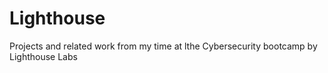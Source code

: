 # Lighthouse
Projects and related work from my time at lthe Cybersecurity bootcamp by Lighthouse Labs 
